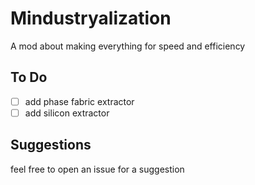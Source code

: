 # Mindustryalization
A mod about making everything for speed and efficiency

## To Do
- [ ] add phase fabric extractor
- [ ] add silicon extractor

## Suggestions
feel free to open an issue for a suggestion
